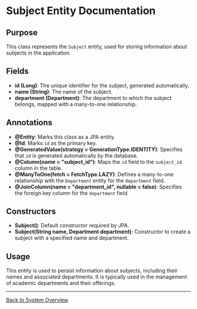 # Subject Entity Documentation

## Purpose

This class represents the `Subject` entity, used for storing information about subjects in the application.

## Fields

- **id (Long)**: The unique identifier for the subject, generated automatically.
- **name (String)**: The name of the subject.
- **department (Department)**: The department to which the subject belongs, mapped with a many-to-one relationship.

## Annotations

- **@Entity**: Marks this class as a JPA entity.
- **@Id**: Marks `id` as the primary key.
- **@GeneratedValue(strategy = GenerationType.IDENTITY)**: Specifies that `id` is generated automatically by the database.
- **@Column(name = "subject_id")**: Maps the `id` field to the `subject_id` column in the table.
- **@ManyToOne(fetch = FetchType.LAZY)**: Defines a many-to-one relationship with the `Department` entity for the `department` field.
- **@JoinColumn(name = "department_id", nullable = false)**: Specifies the foreign key column for the `department` field.

## Constructors

- **Subject()**: Default constructor required by JPA.
- **Subject(String name, Department department)**: Constructor to create a subject with a specified name and department.

## Usage

This entity is used to persist information about subjects, including their names and associated departments. It is typically used in the management of academic departments and their offerings.

---

[Back to System Overview](../../system-overview.md)
